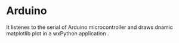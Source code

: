 # Arduino
It listenes to the serial of Arduino microcontroller and draws dnamic matplotlib plot in a wxPython application .
